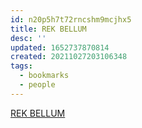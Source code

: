```yaml
---
id: n20p5h7t72rncshm9mcjhx5
title: REK BELLUM
desc: ''
updated: 1652737870814
created: 20211027203106348
tags:
  - bookmarks
  - people
---
```


[REK BELLUM](https://kokorobot.ca/site/home.html)
